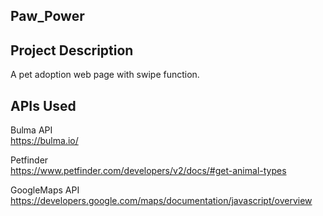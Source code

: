 ## Paw_Power

## Project Description
A pet adoption web page with swipe function.

## APIs Used
Bulma API  
https://bulma.io/  

Petfinder  
https://www.petfinder.com/developers/v2/docs/#get-animal-types

GoogleMaps API  
https://developers.google.com/maps/documentation/javascript/overview

